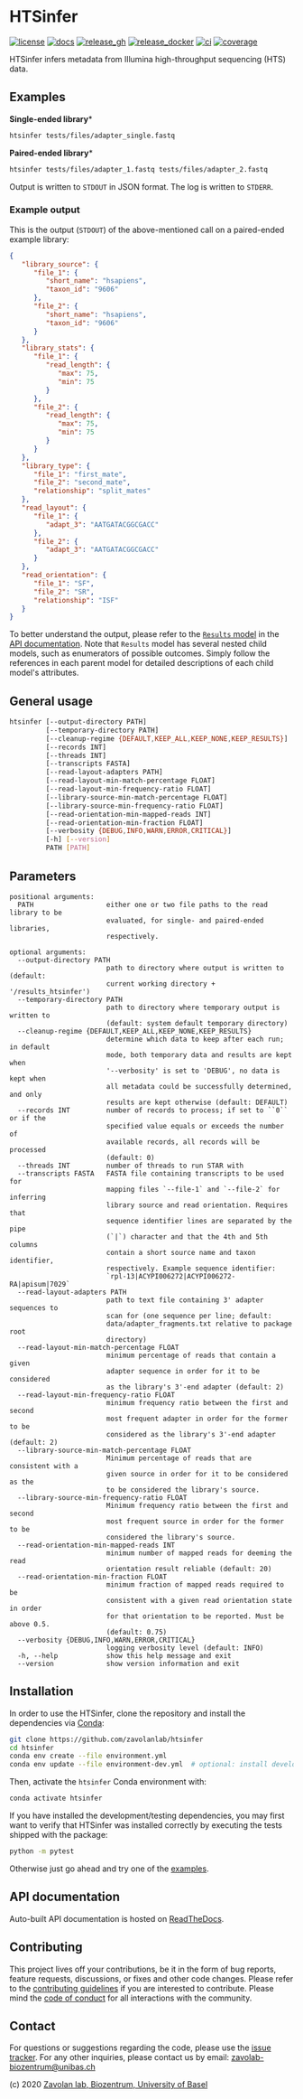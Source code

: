# HTSinfer

[![license][badge-license]][badge-url-license]
[![docs][badge-docs]][badge-url-docs]
[![release_gh][badge-release-gh]][badge-url-release-gh]
[![release_docker][badge-release-docker]][badge-url-release-docker]
[![ci][badge-ci]][badge-url-ci]
[![coverage][badge-coverage]][badge-url-coverage]

HTSinfer infers metadata from Illumina high-throughput sequencing (HTS) data.

## Examples

**Single-ended library***

```sh
htsinfer tests/files/adapter_single.fastq
```

**Paired-ended library***

```sh
htsinfer tests/files/adapter_1.fastq tests/files/adapter_2.fastq
```

Output is written to `STDOUT` in JSON format. The log is written to `STDERR`.

### Example output

This is the output (`STDOUT`) of the above-mentioned call on a paired-ended
example library:

```json
{
   "library_source": {
      "file_1": {
         "short_name": "hsapiens",
         "taxon_id": "9606"
      },
      "file_2": {
         "short_name": "hsapiens",
         "taxon_id": "9606"
      }
   },
   "library_stats": {
      "file_1": {
         "read_length": {
            "max": 75,
            "min": 75
         }
      },
      "file_2": {
         "read_length": {
            "max": 75,
            "min": 75
         }
      }
   },
   "library_type": {
      "file_1": "first_mate",
      "file_2": "second_mate",
      "relationship": "split_mates"
   },
   "read_layout": {
      "file_1": {
         "adapt_3": "AATGATACGGCGACC"
      },
      "file_2": {
         "adapt_3": "AATGATACGGCGACC"
      }
   },
   "read_orientation": {
      "file_1": "SF",
      "file_2": "SR",
      "relationship": "ISF"
   }
}
```

To better understand the output, please refer to the [`Results`
model][docs-api-results] in the [API documentation][badge-url-docs]. Note that
`Results` model has several nested child models, such as enumerators of
possible outcomes. Simply follow the references in each parent model for
detailed descriptions of each child model's attributes.

## General usage

```sh
htsinfer [--output-directory PATH]
         [--temporary-directory PATH]
         [--cleanup-regime {DEFAULT,KEEP_ALL,KEEP_NONE,KEEP_RESULTS}]
         [--records INT]
         [--threads INT]
         [--transcripts FASTA]
         [--read-layout-adapters PATH]
         [--read-layout-min-match-percentage FLOAT]
         [--read-layout-min-frequency-ratio FLOAT]
         [--library-source-min-match-percentage FLOAT]
         [--library-source-min-frequency-ratio FLOAT]
         [--read-orientation-min-mapped-reads INT]
         [--read-orientation-min-fraction FLOAT]
         [--verbosity {DEBUG,INFO,WARN,ERROR,CRITICAL}]
         [-h] [--version]
         PATH [PATH]
```

## Parameters

```console
positional arguments:
  PATH                  either one or two file paths to the read library to be
                        evaluated, for single- and paired-ended libraries,
                        respectively.

optional arguments:
  --output-directory PATH
                        path to directory where output is written to (default:
                        current working directory + '/results_htsinfer')
  --temporary-directory PATH
                        path to directory where temporary output is written to
                        (default: system default temporary directory)
  --cleanup-regime {DEFAULT,KEEP_ALL,KEEP_NONE,KEEP_RESULTS}
                        determine which data to keep after each run; in default
                        mode, both temporary data and results are kept when
                        '--verbosity' is set to 'DEBUG', no data is kept when
                        all metadata could be successfully determined, and only
                        results are kept otherwise (default: DEFAULT)
  --records INT         number of records to process; if set to ``0`` or if the
                        specified value equals or exceeds the number of
                        available records, all records will be processed
                        (default: 0)
  --threads INT         number of threads to run STAR with
  --transcripts FASTA   FASTA file containing transcripts to be used for
                        mapping files `--file-1` and `--file-2` for inferring
                        library source and read orientation. Requires that
                        sequence identifier lines are separated by the pipe
                        (`|`) character and that the 4th and 5th columns
                        contain a short source name and taxon identifier,
                        respectively. Example sequence identifier:
                        `rpl-13|ACYPI006272|ACYPI006272-RA|apisum|7029`
  --read-layout-adapters PATH
                        path to text file containing 3' adapter sequences to
                        scan for (one sequence per line; default:
                        data/adapter_fragments.txt relative to package root
                        directory)
  --read-layout-min-match-percentage FLOAT
                        minimum percentage of reads that contain a given
                        adapter sequence in order for it to be considered
                        as the library's 3'-end adapter (default: 2)
  --read-layout-min-frequency-ratio FLOAT
                        minimum frequency ratio between the first and second
                        most frequent adapter in order for the former to be
                        considered as the library's 3'-end adapter (default: 2)
  --library-source-min-match-percentage FLOAT
                        Minimum percentage of reads that are consistent with a
                        given source in order for it to be considered as the
                        to be considered the library's source.
  --library-source-min-frequency-ratio FLOAT
                        Minimum frequency ratio between the first and second
                        most frequent source in order for the former to be
                        considered the library's source.
  --read-orientation-min-mapped-reads INT
                        minimum number of mapped reads for deeming the read
                        orientation result reliable (default: 20)
  --read-orientation-min-fraction FLOAT
                        minimum fraction of mapped reads required to be
                        consistent with a given read orientation state in order
                        for that orientation to be reported. Must be above 0.5.
                        (default: 0.75)
  --verbosity {DEBUG,INFO,WARN,ERROR,CRITICAL}
                        logging verbosity level (default: INFO)
  -h, --help            show this help message and exit
  --version             show version information and exit
```

## Installation

In order to use the HTSinfer, clone the repository and install the
dependencies via [Conda][conda]:

```sh
git clone https://github.com/zavolanlab/htsinfer
cd htsinfer
conda env create --file environment.yml
conda env update --file environment-dev.yml  # optional: install development/testing dependencies
```

Then, activate the `htsinfer` Conda environment with:

```sh
conda activate htsinfer
```

If you have installed the development/testing dependencies, you may first want
to verify that HTSinfer was installed correctly by executing the tests shipped
with the package:

```sh
python -m pytest
```

Otherwise just go ahead and try one of the [examples](#Examples).

## API documentation

Auto-built API documentation is hosted on [ReadTheDocs][badge-url-docs].

## Contributing

This project lives off your contributions, be it in the form of bug reports,
feature requests, discussions, or fixes and other code changes. Please refer
to the [contributing guidelines](CONTRIBUTING.md) if you are interested to
contribute. Please mind the [code of conduct](CODE_OF_CONDUCT.md) for all
interactions with the community.

## Contact

For questions or suggestions regarding the code, please use the
[issue tracker][issue-tracker]. For any other inquiries, please contact us
by email: <zavolab-biozentrum@unibas.ch>

(c) 2020 [Zavolan lab, Biozentrum, University of Basel][contact]

[badge-ci]: <https://travis-ci.com/zavolanlab/htsinfer.svg?branch=master>
[badge-coverage]: <https://codecov.io/gh/zavolanlab/htsinfer/branch/dev/graph/badge.svg?token=KYGJ9MUPHT>
[badge-docs]: <https://readthedocs.org/projects/htsinfer/badge/?version=latest>
[badge-license]: <https://img.shields.io/badge/license-Apache%202.0-blue.svg>
[badge-release-docker]: <https://img.shields.io/docker/image-size/zavolab/htsinfer?color=C39BD3&label=docker>
[badge-release-gh]: <https://img.shields.io/github/v/tag/zavolanlab/htsinfer?color=C39BD3>
[badge-url-ci]: <https://travis-ci.com/zavolanlab/htsinfer>
[badge-url-coverage]: <https://codecov.io/gh/zavolanlab/htsinfer>
[badge-url-docs]: <https://htsinfer.readthedocs.io/en/latest/?badge=latest>
[badge-url-license]: <http://www.apache.org/licenses/LICENSE-2.0>
[badge-url-release-docker]: <https://hub.docker.com/repository/docker/zavolab/htsinfer>
[badge-url-release-gh]: <https://github.com/zavolanlab/htsinfer/releases>
[conda]: <https://docs.conda.io/en/latest/miniconda.html>
[contact]: <https://zavolan.biozentrum.unibas.ch/>
[docs-api-results]: <https://htsinfer.readthedocs.io/en/latest/modules/htsinfer.html#htsinfer.models.Results>
[issue-tracker]: <https://github.com/zavolanlab/htsinfer/issues>
